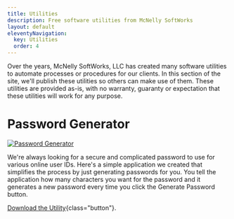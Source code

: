 ```yaml
---
title: Utilities
description: Free software utilities from McNelly SoftWorks
layout: default
eleventyNavigation:
  key: Utilities
  order: 4
---
```


Over the years, McNelly SoftWorks, LLC has created many software utilities to automate processes or procedures for our clients. In this section of the site, we'll publish these utilities so others can make use of them. These utilities are provided as-is, with no warranty, guaranty or expectation that these utilities will work for any purpose.

# Password Generator

[![Password Generator](/images/password-generator.png)](/downloads/PasswordGenerator.exe) 

We're always looking for a secure and complicated password to use for various online user IDs. Here's a simple application we created that simplifies the process by just generating passwords for you. You tell the application how many characters you want for the password and it generates a new password every time you click the Generate Password button. 

[Download the Utility](/downloads/PasswordGenerator.exe){class="button"}.
